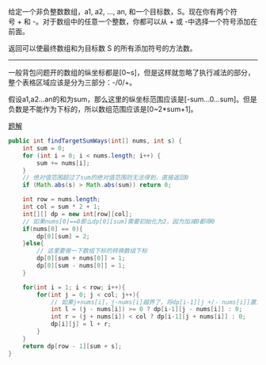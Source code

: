 给定一个非负整数数组，a1, a2, ..., an, 和一个目标数，S。现在你有两个符号 + 和 -。对于数组中的任意一个整数，你都可以从 + 或 -中选择一个符号添加在前面。

返回可以使最终数组和为目标数 S 的所有添加符号的方法数。

***

一般背包问题开的数组的纵坐标都是[0~s]，但是这样就忽略了执行减法的部分，整个表格区域应该是分为三部分：-/0/+。

假设a1,a2...an的和为sum，那么这里的纵坐标范围应该是[-sum...0...sum]。但是负数是不能作为下标的，所以数组范围应该是[0~2*sum+1]。

[题解](https://leetcode-cn.com/problems/target-sum/solution/dong-tai-gui-hua-si-kao-quan-guo-cheng-by-keepal/)

```Java
public int findTargetSumWays(int[] nums, int s) {
    int sum = 0;
    for (int i = 0; i < nums.length; i++) {
        sum += nums[i];
    }
    // 绝对值范围超过了sum的绝对值范围则无法得到，直接返回0
    if (Math.abs(s) > Math.abs(sum)) return 0;

    int row = nums.length;
    int col = sum * 2 + 1;
    int[][] dp = new int[row][col];
    // 如果nums[0]==0那么dp[0][sum]需要初始化为2，因为加减0都得0
    if(nums[0] == 0){
        dp[0][sum] = 2;
    }else{
        // 这里要做一下数组下标的转换数组下标
        dp[0][sum + nums[0]] = 1;
        dp[0][sum - nums[0]] = 1;
    }

    for(int i = 1; i < row; i++){
        for(int j = 0; j < col; j++){
            // 如果j+nums[i]，j-nums[i]越界了，将dp[i-1][j +/- nums[i]]置为0
            int l = (j - nums[i]) >= 0 ? dp[i-1][j - nums[i]] : 0;
            int r = (j + nums[i]) < col ? dp[i-1][j + nums[i]] : 0;
            dp[i][j] = l + r;
        }
    }
    return dp[row - 1][sum + s];
}
```
